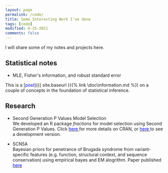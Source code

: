 ```yaml
---
layout: page
permalink: /code/
title: Some Interesting Work I've done
tags: [code]
modified: 4-15-2021
comments: false
---
```



I will share some of my notes and projects here.


## Statistical notes

* MLE, Fisher's information, and robust standard error <br>

This is a [<span style="color:blue;">post</span>]({{ site.baseurl }}{% link \doc\information.md %}) on a couple of concepts in the foundation of statistical inference. 

## Research

* Second Generation P Values Model Selection <br>
We developed an R package *fractions* for model selection using Second Generation P Values. Click [<span style="color:blue;"> here </span>](https://cran.r-project.org/package=ProSGPV) for more details on CRAN, or [<span style="color:blue;"> here </span>](https://github.com/zuoyi93/ProSGPV) to see a development version.  

* SCN5A <br>
Bayesian priors for penetrance of Brugada syndrome from variant-specific features (e.g. function, structural context, and sequence conservation) using empirical bayes and EM alogrithm. Paper published [<span style="color:blue;"> here </span>](https://journals.plos.org/plosgenetics/article?id=10.1371/journal.pgen.1008862)   


